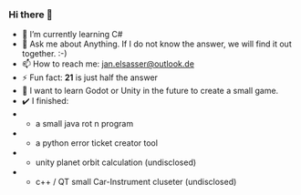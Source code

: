 ### Hi there 👋

- 🌱 I’m currently learning C#
- 💬 Ask me about Anything. If I do not know the answer, we will find it out together. :-)
- 📫 How to reach me: jan.elsasser@outlook.de
- ⚡ Fun fact: **21** is just half the answer
- 🌠 I want to learn Godot or Unity in the future to create a small game.
- ✔️ I finished:
- - a small java rot n program
- - a python error ticket creator tool
- - unity planet orbit calculation (undisclosed)
- - c++ / QT small Car-Instrument cluseter (undisclosed)
<!--
**R3dsc4rf/R3dsc4rf** is a ✨ _special_ ✨ repository because its `README.md` (this file) appears on your GitHub profile.

Here are some ideas to get you started:

- 🔭 I’m currently working on Improving and verifying my programming skills. I am right now a Student at alfatraining Bildungszentrum GmbH (Germany)
- 🌱 I’m currently learning Python / C++ / QT
- 🤔 I’m looking for help with basic GitHub mechanics. E.g. how to make a clear READme.md, a clear code, ... avoid beginner mistakes
- 💬 Ask me about Anything. If I do not know the answer, we will find it out together. :-)
- 📫 How to reach me: jan.elsasser@outlook.de
- ⚡ Fun fact: **21** is just half the answer
- 🌠 I want to learn Godot or Unity in the future to create a small game.
-->
